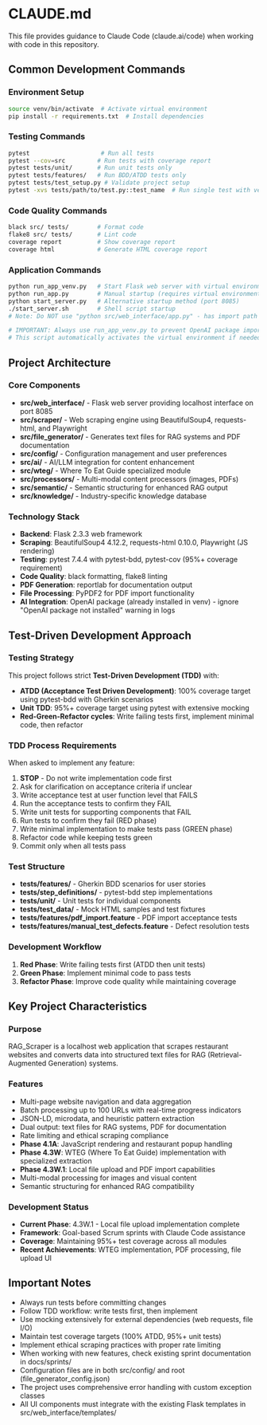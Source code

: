 # CLAUDE.md

This file provides guidance to Claude Code (claude.ai/code) when working with code in this repository.

## Common Development Commands

### Environment Setup
```bash
source venv/bin/activate  # Activate virtual environment
pip install -r requirements.txt  # Install dependencies
```

### Testing Commands
```bash
pytest                    # Run all tests
pytest --cov=src         # Run tests with coverage report
pytest tests/unit/       # Run unit tests only
pytest tests/features/   # Run BDD/ATDD tests only
pytest tests/test_setup.py # Validate project setup
pytest -xvs tests/path/to/test.py::test_name  # Run single test with verbose output
```

### Code Quality Commands
```bash
black src/ tests/        # Format code
flake8 src/ tests/       # Lint code
coverage report          # Show coverage report
coverage html            # Generate HTML coverage report
```

### Application Commands
```bash
python run_app_venv.py   # Start Flask web server with virtual environment (port 8085) - RECOMMENDED
python run_app.py        # Manual startup (requires virtual environment to be pre-activated)
python start_server.py   # Alternative startup method (port 8085)
./start_server.sh        # Shell script startup
# Note: Do NOT use "python src/web_interface/app.py" - has import path issues

# IMPORTANT: Always use run_app_venv.py to prevent OpenAI package import errors
# This script automatically activates the virtual environment if needed
```

## Project Architecture

### Core Components
- **src/web_interface/** - Flask web server providing localhost interface on port 8085
- **src/scraper/** - Web scraping engine using BeautifulSoup4, requests-html, and Playwright
- **src/file_generator/** - Generates text files for RAG systems and PDF documentation
- **src/config/** - Configuration management and user preferences
- **src/ai/** - AI/LLM integration for content enhancement
- **src/wteg/** - Where To Eat Guide specialized module
- **src/processors/** - Multi-modal content processors (images, PDFs)
- **src/semantic/** - Semantic structuring for enhanced RAG output
- **src/knowledge/** - Industry-specific knowledge database

### Technology Stack
- **Backend**: Flask 2.3.3 web framework
- **Scraping**: BeautifulSoup4 4.12.2, requests-html 0.10.0, Playwright (JS rendering)
- **Testing**: pytest 7.4.4 with pytest-bdd, pytest-cov (95%+ coverage requirement)
- **Code Quality**: black formatting, flake8 linting
- **PDF Generation**: reportlab for documentation output
- **File Processing**: PyPDF2 for PDF import functionality
- **AI Integration**: OpenAI package (already installed in venv) - ignore "OpenAI package not installed" warning in logs

## Test-Driven Development Approach

### Testing Strategy
This project follows strict **Test-Driven Development (TDD)** with:
- **ATDD (Acceptance Test Driven Development)**: 100% coverage target using pytest-bdd with Gherkin scenarios
- **Unit TDD**: 95%+ coverage target using pytest with extensive mocking
- **Red-Green-Refactor cycles**: Write failing tests first, implement minimal code, then refactor

### TDD Process Requirements
When asked to implement any feature:
1. **STOP** - Do not write implementation code first
2. Ask for clarification on acceptance criteria if unclear
3. Write acceptance test at user function level that FAILS
4. Run the acceptance tests to confirm they FAIL
5. Write unit tests for supporting components that FAIL
6. Run tests to confirm they fail (RED phase)
7. Write minimal implementation to make tests pass (GREEN phase)
8. Refactor code while keeping tests green
9. Commit only when all tests pass

### Test Structure
- **tests/features/** - Gherkin BDD scenarios for user stories
- **tests/step_definitions/** - pytest-bdd step implementations
- **tests/unit/** - Unit tests for individual components
- **tests/test_data/** - Mock HTML samples and test fixtures
- **tests/features/pdf_import.feature** - PDF import acceptance tests
- **tests/features/manual_test_defects.feature** - Defect resolution tests

### Development Workflow
1. **Red Phase**: Write failing tests first (ATDD then unit tests)
2. **Green Phase**: Implement minimal code to pass tests
3. **Refactor Phase**: Improve code quality while maintaining coverage

## Key Project Characteristics

### Purpose
RAG_Scraper is a localhost web application that scrapes restaurant websites and converts data into structured text files for RAG (Retrieval-Augmented Generation) systems.

### Features
- Multi-page website navigation and data aggregation
- Batch processing up to 100 URLs with real-time progress indicators
- JSON-LD, microdata, and heuristic pattern extraction
- Dual output: text files for RAG systems, PDF for documentation
- Rate limiting and ethical scraping compliance
- **Phase 4.1A**: JavaScript rendering and restaurant popup handling
- **Phase 4.3W**: WTEG (Where To Eat Guide) implementation with specialized extraction
- **Phase 4.3W.1**: Local file upload and PDF import capabilities
- Multi-modal processing for images and visual content
- Semantic structuring for enhanced RAG compatibility

### Development Status
- **Current Phase**: 4.3W.1 - Local file upload implementation complete
- **Framework**: Goal-based Scrum sprints with Claude Code assistance
- **Coverage**: Maintaining 95%+ test coverage across all modules
- **Recent Achievements**: WTEG implementation, PDF processing, file upload UI

## Important Notes

- Always run tests before committing changes
- Follow TDD workflow: write tests first, then implement
- Use mocking extensively for external dependencies (web requests, file I/O)
- Maintain test coverage targets (100% ATDD, 95%+ unit tests)
- Implement ethical scraping practices with proper rate limiting
- When working with new features, check existing sprint documentation in docs/sprints/
- Configuration files are in both src/config/ and root (file_generator_config.json)
- The project uses comprehensive error handling with custom exception classes
- All UI components must integrate with the existing Flask templates in src/web_interface/templates/
